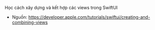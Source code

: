 Học cách xây dựng và kết hợp các views trong SwiftUI
- Nguồn: https://developer.apple.com/tutorials/swiftui/creating-and-combining-views
